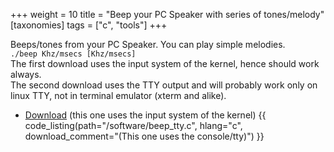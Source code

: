 +++
weight = 10
title = "Beep your PC Speaker with series of tones/melody"
[taxonomies]
tags = ["c", "tools"]
+++

Beeps/tones from your PC Speaker. You can play simple melodies.  
`./beep Khz/msecs [Khz/msecs]`  
The first download uses the input system of the kernel, hence should work always.  
The second download uses the TTY output and will probably work only on linux TTY, not in terminal emulator (xterm and alike).

 - [Download](/software/beep.tar.bz2) (this one uses the input system of the kernel)
{{ code_listing(path="/software/beep_tty.c", hlang="c", download_comment="(This one uses the console/tty)") }}
